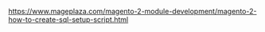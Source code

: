 https://www.mageplaza.com/magento-2-module-development/magento-2-how-to-create-sql-setup-script.html

